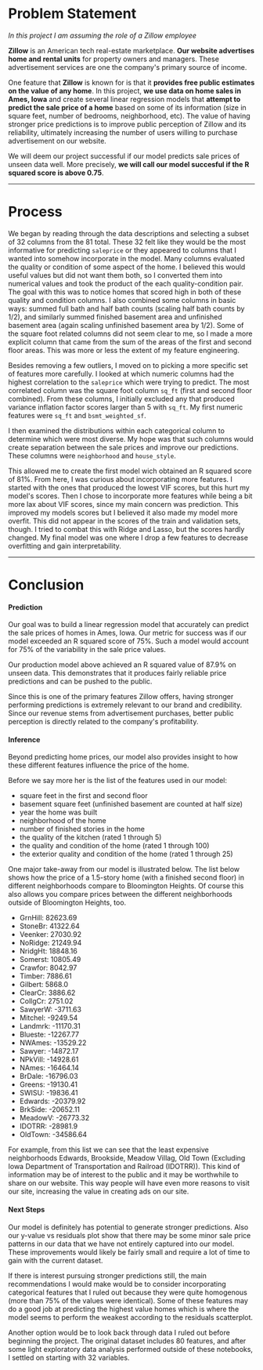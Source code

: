 # Problem Statement

*In this project I am assuming the role of a Zillow employee*

**Zillow** is an American tech real-estate marketplace. **Our website advertises home and rental units** for property owners and managers. These advertisement services are one the company's primary source of income.

One feature that **Zillow** is known for is that it **provides free public estimates on the value of any home**. In this project, **we use data on home sales in Ames, Iowa** and create several linear regression models that **attempt to predict the sale price of a home** based on some of its information (size in square feet, number of bedrooms, neighborhood, etc). The value of having stronger price predictions is to improve public perception of Zillow and its reliability, ultimately increasing the number of users willing to purchase advertisement on our website.

We will deem our project successful if our model predicts sale prices of unseen data well. More precisely, **we will call our model succesful if the R squared score is above 0.75**.

---

# Process

We began by reading through the data descriptions and selecting a subset of 32 columns from the 81 total. These 32 felt like they would be the most informative for predicting `saleprice` or they appeared to columns that I wanted into somehow incorporate in the model. Many columns evaluated the quality or condition of some aspect of the home. I believed this would useful values but did not want them both, so I converted them into numerical values and took the product of the each quality-condition pair. The goal with this was to notice homes that scored high in both of these quality and condition columns. I also combined some columns in basic ways: summed full bath and half bath counts (scaling half bath counts by 1/2), and similarly summed finished basement area and unfinished basement area (again scaling unfinished basement area by 1/2). Some of the square foot related columns did not seem clear to me, so I made a more explicit column that came from the sum of the areas of the first and second floor areas. This was more or less the extent of my feature engineering.

Besides removing a few outliers, I moved on to picking a more specific set of features more carefully. I looked at which numeric columns had the highest correlation to the `saleprice` which were trying to predict. The most correlated column was the square foot column `sq_ft` (first and second floor combined). From these columns, I initially excluded any that produced variance inflation factor scores larger than 5 with `sq_ft`. My first numeric features were `sq_ft` and `bsmt_weighted_sf`.

I then examined the distributions within each categorical column to determine which were most diverse. My hope was that such columns would create separation between the sale prices and improve our predictions. These columns were `neighborhood` and `house_style`.

This allowed me to create the first model wich obtained an R squared score of 81%. From here, I was curious about incorporating more features. I started with the ones that produced the lowest VIF scores, but this hurt my model's scores. Then I chose to incorporate more features while being a bit more lax about VIF scores, since my main concern was prediction. This improved my models scores but I believed it also made my model more overfit. This did not appear in the scores of the train and validation sets, though. I tried to combat this with Ridge and Lasso, but the scores hardly changed. My final model was one where I drop a few features to decrease overfitting and gain interpretability.

---

# Conclusion

#### Prediction

Our goal was to build a linear regression model that accurately can predict the sale prices of homes in Ames, Iowa. Our metric for success was if our model exceeded an R squared score of 75%. Such a model would account for 75% of the variability in the sale price values.

Our production model above achieved an R squared value of 87.9% on unseen data. This demonstrates that it produces fairly reliable price predictions and can be pushed to the public.

Since this is one of the primary features Zillow offers, having stronger performing predictions is extremely relevant to our brand and credibility. Since our revenue stems from advertisement purchases, better public perception is directly related to the company's profitability.

#### Inference 

Beyond predicting home prices, our model also provides insight to how these different features influence the price of the home.

Before we say more her is the list of the features used in our model:
- square feet in the first and second floor
- basement square feet (unfinished basement are counted at half size)
- year the home was built
- neighborhood of the home
- number of finished stories in the home
- the quality of the kitchen (rated 1 through 5)
- the quality and condition of the home (rated 1 through 100)
- the exterior quality and condition of the home (rated 1 through 25)

One major take-away from our model is illustrated below. The list below shows how the price of a 1.5-story home (with a finished second floor) in different neighborhoods compare to Bloomington Heights. Of course this also allows you compare prices between the different neighborhoods outside of Bloomington Heights, too.

- GrnHill: 82623.69
- StoneBr: 41322.64
- Veenker: 27030.92
- NoRidge: 21249.94
- NridgHt: 18848.16
- Somerst: 10805.49
- Crawfor: 8042.97
- Timber: 7886.61
- Gilbert: 5868.0
- ClearCr: 3886.62
- CollgCr: 2751.02
- SawyerW: -3711.63
- Mitchel: -9249.54
- Landmrk: -11170.31
- Blueste: -12267.77
- NWAmes: -13529.22
- Sawyer: -14872.17
- NPkVill: -14928.61
- NAmes: -16464.14
- BrDale: -16796.03
- Greens: -19130.41
- SWISU: -19836.41
- Edwards: -20379.92
- BrkSide: -20652.11
- MeadowV: -26773.32
- IDOTRR: -28981.9
- OldTown: -34586.64

For example, from this list we can see that the least expensive neighborhoods Edwards, Brookside, Meadow Villag, Old Town (Excluding Iowa Department of Transportation and Railroad (IDOTRR)). This kind of information may be of interest to the public and it may be worthwhile to share on our website. This way people will have even more reasons to visit our site, increasing the value in creating ads on our site.


#### Next Steps

Our model is definitely has potential to generate stronger predictions. Also our y-value vs residuals plot show that there may be some minor sale price patterns in our data that we have not entirely captured into our model. These improvements would likely be fairly small and require a lot of time to gain with the current dataset.

If there is interest pursuing stronger predictions still, the main recommendations I would make would be to consider incorporating categorical features that I ruled out because they were quite homogenous (more than 75% of the values were identical). Some of these features may do a good job at predicting the highest value homes which is where the model seems to perform the weakest according to the residuals scatterplot.

Another option would be to look back through data I ruled out before beginning the project. The original dataset includes 80 features, and after some light exploratory data analysis performed outside of these notebooks, I settled on starting with 32 variables.